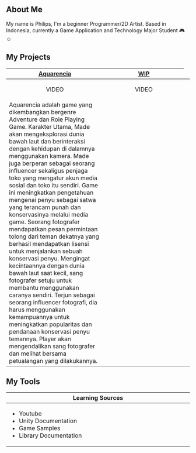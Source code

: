 About Me
---
My name is Philips, I'm a beginner Programmer/2D Artist.
Based in Indonesia, currently a Game Application and Technology Major Student 🎮☺
 
<h2>My Projects</h2>

<!-- ============================================= -->
<table>
  <thead>
    <tr>
      <th width="500px" align="center"><a href="https://github.com/Gramonesk/Aquarencia">Aquarencia</th>
      <th width="500px" align="center"><a href="">WIP</th>
    </tr>
  </thead>
  <tbody>
  <tr width="500px" align="center">
  <td>
    
VIDEO

  </td>
  <td>

VIDEO

  </td>
  </tr>
  <tr width="500px">
  <td valign="text-top">
Aquarencia adalah game yang dikembangkan bergenre Adventure dan Role Playing Game. Karakter Utama, Made akan mengeksplorasi dunia bawah 
laut dan berinteraksi dengan kehidupan di dalamnya menggunakan kamera. Made juga berperan sebagai seorang influencer sekaligus penjaga 
toko yang mengatur akun media sosial dan toko itu sendiri. 
   <space></space>
   Game ini meningkatkan pengetahuan mengenai penyu sebagai satwa yang terancam punah dan konservasinya melalui media game. Seorang fotografer 
mendapatkan pesan permintaan tolong dari teman dekatnya yang berhasil mendapatkan lisensi untuk menjalankan sebuah konservasi penyu. Mengingat 
kecintaannya dengan dunia bawah laut saat kecil, sang fotografer setuju untuk membantu menggunakan caranya sendiri. Terjun sebagai seorang influencer 
fotografi, dia harus menggunakan kemampuannya untuk meningkatkan popularitas dan pendanaan konservasi penyu temannya. Player akan mengendalikan 
sang fotografer dan melihat bersama petualangan yang dilakukannya. 
  </td>
  </td> 
   <td>

  <td valign="text-top">

  </td>
  </tr>
  

  </tbody>
</table>
<!-- ============================================= -->
<!-- ============================================= -->
<h2>My Tools</h2>
<table>
  <thead>
    <tr>
      <th width="500px" align="center">Learning Sources</th>
    </tr>
  </thead>
  <tbody>
  <tr width="500px" align="left">
  <td>

  - Youtube
  - Unity Documentation
  - Game Samples
  - Library Documentation
  
  </td>
  </tr>
  </tbody>
</table>
<!-- ============================================= -->
